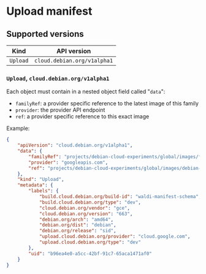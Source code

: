 # Upload manifest

## Supported versions

| Kind | API version |
|---|---|
| `Upload` | `cloud.debian.org/v1alpha1` |

### `Upload`, `cloud.debian.org/v1alpha1`

Each object must contain in a nested object field called "`data`":

* `familyRef`: a provider specific reference to the latest image of this family
* `provider`: the provider API endpoint
* `ref`: a provider specific reference to this exact image

Example:

```json
{
    "apiVersion": "cloud.debian.org/v1alpha1",
    "data": {
        "familyRef": "projects/debian-cloud-experiments/global/images/family/debian-sid-amd64-dev-waldi-manifest-schema",
        "provider": "googleapis.com",
        "ref": "projects/debian-cloud-experiments/global/images/debian-sid-amd64-dev-waldi-manifest-schema-663"
    },
    "kind": "Upload",
    "metadata": {
        "labels": {
            "build.cloud.debian.org/build-id": "waldi-manifest-schema",
            "build.cloud.debian.org/type": "dev",
            "cloud.debian.org/vendor": "gce",
            "cloud.debian.org/version": "663",
            "debian.org/arch": "amd64",
            "debian.org/dist": "debian",
            "debian.org/release": "sid",
            "upload.cloud.debian.org/provider": "cloud.google.com",
            "upload.cloud.debian.org/type": "dev"
        },
        "uid": "b96ea4e0-a5cc-42bf-91c7-65aca1471af0"
    }
}
```
